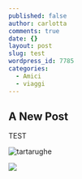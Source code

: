 ```yaml
---
published: false
author: carlotta
comments: true
date: {}
layout: post
slug: test
wordpress_id: 7785
categories:
  - Amici
  - viaggi
---
```

## A New Post

TEST

![tartarughe]({{site.baseurl}}/uploads/2019/04/20180406_141618.jpg)


![]({{site.baseurl}}/uploads/2019/04/20180407_132824.jpg)